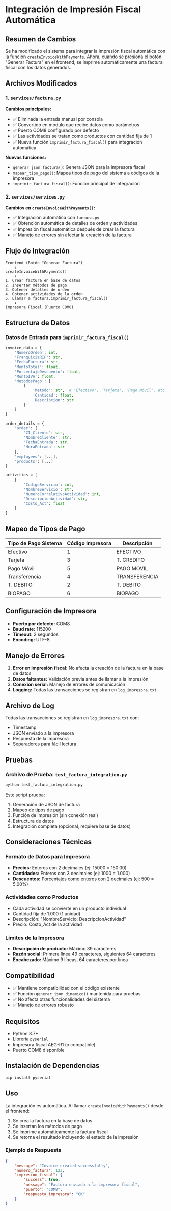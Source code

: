 # Integración de Impresión Fiscal Automática

## Resumen de Cambios

Se ha modificado el sistema para integrar la impresión fiscal automática con la función `createInvoiceWithPayments`. Ahora, cuando se presiona el botón "Generar Factura" en el frontend, se imprime automáticamente una factura fiscal con los datos generados.

## Archivos Modificados

### 1. `services/factura.py`

**Cambios principales:**
- ✅ Eliminada la entrada manual por consola
- ✅ Convertido en módulo que recibe datos como parámetros
- ✅ Puerto COM8 configurado por defecto
- ✅ Las actividades se tratan como productos con cantidad fija de 1
- ✅ Nueva función `imprimir_factura_fiscal()` para integración automática

**Nuevas funciones:**
- `generar_json_factura()`: Genera JSON para la impresora fiscal
- `mapear_tipo_pago()`: Mapea tipos de pago del sistema a códigos de la impresora
- `imprimir_factura_fiscal()`: Función principal de integración

### 2. `services/services.py`

**Cambios en `createInvoiceWithPayments()`:**
- ✅ Integración automática con `factura.py`
- ✅ Obtención automática de detalles de orden y actividades
- ✅ Impresión fiscal automática después de crear la factura
- ✅ Manejo de errores sin afectar la creación de la factura

## Flujo de Integración

```
Frontend (Botón "Generar Factura")
    ↓
createInvoiceWithPayments()
    ↓
1. Crear factura en base de datos
2. Insertar métodos de pago
3. Obtener detalles de orden
4. Obtener actividades de la orden
5. Llamar a factura.imprimir_factura_fiscal()
    ↓
Impresora Fiscal (Puerto COM8)
```

## Estructura de Datos

### Datos de Entrada para `imprimir_factura_fiscal()`

```python
invoice_data = {
    'NumeroOrden': int,
    'FranquiciaRIF': str,
    'FechaFactura': str,
    'MontoTotal': float,
    'PorcentajeDescuento': float,
    'MontoIVA': float,
    'MetodosPago': [
        {
            'Metodo': str,  # 'Efectivo', 'Tarjeta', 'Pago Móvil', etc.
            'Cantidad': float,
            'Descripcion': str
        }
    ]
}

order_details = {
    'order': {
        'CI_Cliente': str,
        'NombreCliente': str,
        'FechaEntrada': str,
        'HoraEntrada': str
    },
    'employees': [...],
    'products': [...]
}

activities = [
    {
        'CodigoServicio': int,
        'NombreServicio': str,
        'NumeroCorrelativoActividad': int,
        'DescripcionActividad': str,
        'Costo_Act': float
    }
]
```

## Mapeo de Tipos de Pago

| Tipo de Pago Sistema | Código Impresora | Descripción |
|---------------------|------------------|-------------|
| Efectivo | 1 | EFECTIVO |
| Tarjeta | 3 | T. CREDITO |
| Pago Móvil | 5 | PAGO MOVIL |
| Transferencia | 4 | TRANSFERENCIA |
| T. DEBITO | 2 | T. DEBITO |
| BIOPAGO | 6 | BIOPAGO |

## Configuración de Impresora

- **Puerto por defecto:** COM8
- **Baud rate:** 115200
- **Timeout:** 2 segundos
- **Encoding:** UTF-8

## Manejo de Errores

1. **Error en impresión fiscal:** No afecta la creación de la factura en la base de datos
2. **Datos faltantes:** Validación previa antes de llamar a la impresión
3. **Conexión serial:** Manejo de errores de comunicación
4. **Logging:** Todas las transacciones se registran en `log_impresora.txt`

## Archivo de Log

Todas las transacciones se registran en `log_impresora.txt` con:
- Timestamp
- JSON enviado a la impresora
- Respuesta de la impresora
- Separadores para fácil lectura

## Pruebas

### Archivo de Prueba: `test_factura_integration.py`

```bash
python test_factura_integration.py
```

Este script prueba:
1. Generación de JSON de factura
2. Mapeo de tipos de pago
3. Función de impresión (sin conexión real)
4. Estructura de datos
5. Integración completa (opcional, requiere base de datos)

## Consideraciones Técnicas

### Formato de Datos para Impresora

- **Precios:** Enteros con 2 decimales (ej: 15000 = 150.00)
- **Cantidades:** Enteros con 3 decimales (ej: 1000 = 1.000)
- **Descuentos:** Porcentajes como enteros con 2 decimales (ej: 500 = 5.00%)

### Actividades como Productos

- Cada actividad se convierte en un producto individual
- Cantidad fija de 1.000 (1 unidad)
- Descripción: "NombreServicio: DescripcionActividad"
- Precio: Costo_Act de la actividad

### Límites de la Impresora

- **Descripción de producto:** Máximo 39 caracteres
- **Razón social:** Primera línea 49 caracteres, siguientes 64 caracteres
- **Encabezado:** Máximo 9 líneas, 64 caracteres por línea

## Compatibilidad

- ✅ Mantiene compatibilidad con el código existente
- ✅ Función `generar_json_dinamico()` mantenida para pruebas
- ✅ No afecta otras funcionalidades del sistema
- ✅ Manejo de errores robusto

## Requisitos

- Python 3.7+
- Librería `pyserial`
- Impresora fiscal AEG-R1 (o compatible)
- Puerto COM8 disponible

## Instalación de Dependencias

```bash
pip install pyserial
```

## Uso

La integración es automática. Al llamar `createInvoiceWithPayments()` desde el frontend:

1. Se crea la factura en la base de datos
2. Se insertan los métodos de pago
3. Se imprime automáticamente la factura fiscal
4. Se retorna el resultado incluyendo el estado de la impresión

### Ejemplo de Respuesta

```json
{
    "message": "Invoice created successfully",
    "numero_factura": 123,
    "impresion_fiscal": {
        "success": true,
        "message": "Factura enviada a la impresora fiscal",
        "puerto": "COM8",
        "respuesta_impresora": "OK"
    }
}
``` 